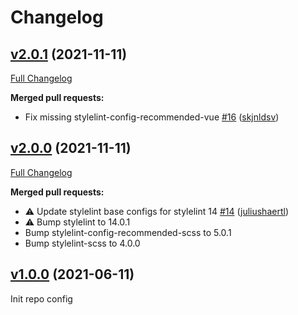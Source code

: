 # Changelog

## [v2.0.1](https://github.com/nextcloud/stylelint-config/tree/v2.0.1) (2021-11-11)

[Full Changelog](https://github.com/nextcloud/stylelint-config/compare/v2.0.0...v2.0.1)

**Merged pull requests:**

- Fix missing stylelint-config-recommended-vue [\#16](https://github.com/nextcloud/stylelint-config/pull/16) ([skjnldsv](https://github.com/skjnldsv))

## [v2.0.0](https://github.com/nextcloud/stylelint-config/tree/v2.0.0) (2021-11-11)

[Full Changelog](https://github.com/nextcloud/stylelint-config/compare/v1.0.0...v2.0.0)

**Merged pull requests:**

- ⚠️ Update stylelint base configs for stylelint 14 [\#14](https://github.com/nextcloud/stylelint-config/pull/14) ([juliushaertl](https://github.com/juliushaertl))
- ⚠️ Bump stylelint to 14.0.1
- Bump stylelint-config-recommended-scss to 5.0.1
- Bump stylelint-scss to 4.0.0

## [v1.0.0](https://github.com/nextcloud/stylelint-config/tree/v1.0.0) (2021-06-11)

Init repo config
